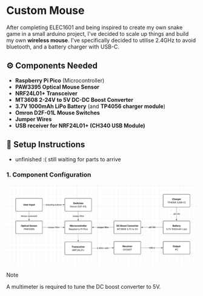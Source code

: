 # Custom Mouse

After completing ELEC1601 and being inspired to create my own snake game in a small arduino project, I've decided to scale up things and build my own **wireless mouse**. I've specifically decided to utilise 2.4GHz to avoid bluetooth, and a battery charger with USB-C.

## ⚙️ **Components Needed**
- **Raspberry Pi Pico** (Microcontroller)
- **PAW3395 Optical Mouse Sensor**
- **NRF24L01+ Transceiver**
- **MT3608 2-24V to 5V DC-DC Boost Converter**
- **3.7V 1000mAh LiPo Battery** (and **TP4056 charger module**)
- **Omron D2F-01L Mouse Switches**
- **Jumper Wires**
- **USB receiver for NRF24L01+ (CH340 USB Module)**

## 🔧 **Setup Instructions**
- unfinished :( still waiting for parts to arrive

### 1. **Component Configuration**
![component configuration uml diagram](images/mouse%20component%20config.png)

> [!NOTE]
> A multimeter is required to tune the DC boost converter to 5V.
